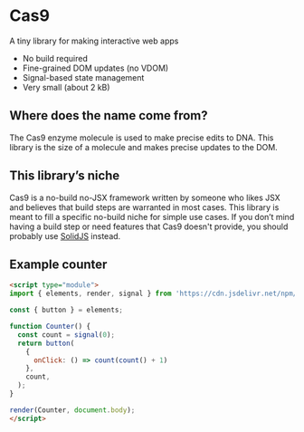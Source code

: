# Cas9

A tiny library for making interactive web apps

- No build required
- Fine-grained DOM updates (no VDOM)
- Signal-based state management
- Very small (about 2 kB)

## Where does the name come from?
The Cas9 enzyme molecule is used to make precise edits to DNA. This library is
the size of a molecule and makes precise updates to the DOM.

## This library’s niche
Cas9 is a no-build no-JSX framework written by someone who likes JSX and
believes that build steps are warranted in most cases. This library is meant to
fill a specific no-build niche for simple use cases. If you don’t mind having a
build step or need features that Cas9 doesn't provide, you should probably use
[SolidJS](https://docs.solidjs.com/) instead.

## Example counter
```html
<script type="module">
import { elements, render, signal } from 'https://cdn.jsdelivr.net/npm/cas9';

const { button } = elements;

function Counter() {
  const count = signal(0);
  return button(
    {
      onClick: () => count(count() + 1)
    },
    count,
  );
}

render(Counter, document.body);
</script>
```
